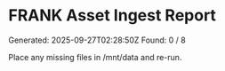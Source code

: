 # FRANK Asset Ingest Report
Generated: 2025-09-27T02:28:50Z
Found: 0 / 8

Place any missing files in /mnt/data and re-run.
